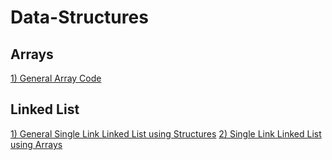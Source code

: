 # Data-Structures

## Arrays
[1) General Array Code](https://github.com/NishkarshRaj/Data-Structures/blob/master/Arrays/Arrays.cpp)

## Linked List
[1) General Single Link Linked List using Structures](https://github.com/NishkarshRaj/Data-Structures/blob/master/Linked%20List/LinkedList.cpp)
[2) Single Link Linked List using Arrays](https://github.com/NishkarshRaj/Data-Structures/blob/master/Linked%20List/LinkedList_Array.cpp)
